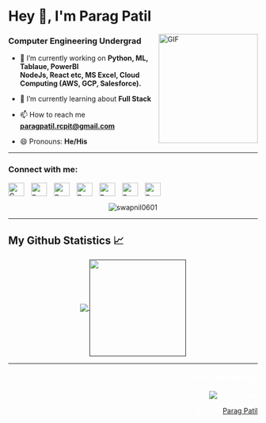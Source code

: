 <h1 align="left">Hey 👋, I'm Parag Patil</h1>
<img align="right" alt="GIF" width="200x"height="220px" src="https://i.pinimg.com/originals/09/c6/29/09c62903beeba336dc9da76eb5c9a107.gif" />
<h3 align="left">Computer Engineering Undergrad</h3>


- 🔭 I’m currently working on **Python, ML, Tablaue, PowerBI** 
      <br> **NodeJs, React etc, MS Excel, Cloud Computing (AWS, GCP, Salesforce).**

- 🌱 I’m currently learning about **Full Stack**

- 📫 How to reach me **paragpatil.rcpit@gmail.com**

- 😄 Pronouns: **He/His**

---

<h3 align="left">Connect with me:</h3>
<div  align="left" style=" letter-spacing:10px; ">
<a href="paragpatil.rcpit@gmail.com"><img align="center" alt=" Gmail"  width="32px" height="27px"  src="https://cdn.dribbble.com/users/2113992/screenshots/14510264/gmail_animation.gif"/></a>
<a href="https://www.linkedin.com/in/parag-patil-31b872228/" target="blank"><img align="center" src="https://i.pinimg.com/originals/de/b4/6f/deb46f02a59e3b3a2aa58fac16290d63.gif" alt="parag"  width="32px" height="27px" /></a>
<a href="https://www.codechef.com/users/sesrc2_250" target="blank"><img align="center" src="https://static.uacdn.net/thumbnail/external-app-icons/ce4fd2180646452aa0b03c3ffa3ef8e2.png" alt="parag"  width="32px" height="27px" /></a>
<a href="https://www.hackerrank.com/parag777686" target="blank"><img align="center" src="https://raw.githubusercontent.com/rahuldkjain/github-profile-readme-generator/master/src/images/icons/Social/hackerrank.svg" alt="parag"  width="32px" height="27px" /></a>
<a href="https://leetcode.com/Parag_Patil/" target="blank"><img align="center" src="https://raw.githubusercontent.com/rahuldkjain/github-profile-readme-generator/master/src/images/icons/Social/leet-code.svg" alt="parag"  width="32px" height="27px" /></a>
 <a href="https://trailblazer.me/id?lang=en_US" target="blank"><img align="center" src="https://cdn.jsdelivr.net/npm/simple-icons@3.1.0/icons/dribbble.svg" alt="parag"  width="32px" height="27px" /></a>
<a href="https://www.cloudskillsboost.google/profile/badges" target="blank"><img align="center" src="https://www.vectorlogo.zone/logos/google_cloud/google_cloud-icon.svg" alt="parag"  width="32px" height="27px" /></a>

</div>


<p align="center"><img align="center" src="https://github-readme-streak-stats.herokuapp.com/?user=swapnil0601&theme=tokyonight" alt="swapnil0601" /></p>

---

## My Github Statistics 📈

 <div align="center"> 
     <a href="">
      <img align="center" src="https://github-readme-stats.vercel.app/api?username=swapnil0601&&show_icons=true&theme=tokyonight&locale=en" />
    </a>
    <a href="">
      <img align="center" height="195px" src="https://github-readme-stats.vercel.app/api/top-langs/?username=swapnil0601&theme=tokyonight&hide=glsl,python"/>
    </a>
</div


      
 </br>
 
---

<div align="right" style="color:white">

#### Thanks for visiting 💙
![VisitorCount](https://profile-counter.glitch.me/ParagPatil02/count.svg)

🧋 From [Parag Patil](https://github.com/ParagPatil02)

</div>
